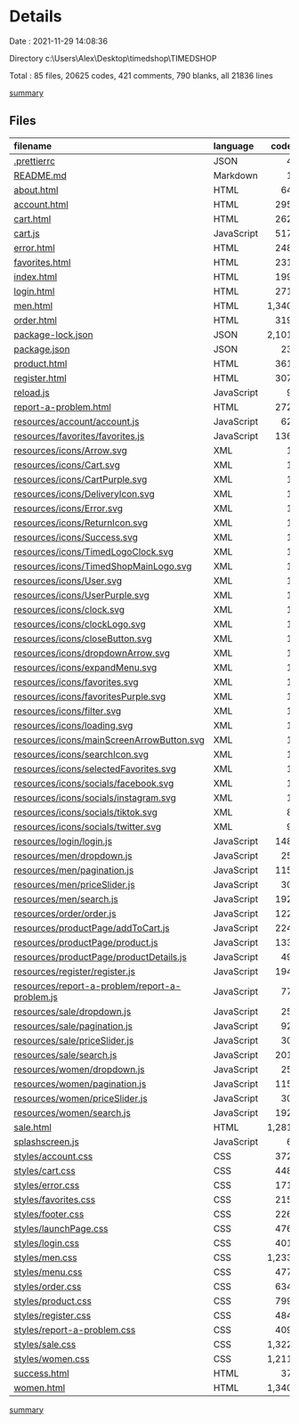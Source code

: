 # Details

Date : 2021-11-29 14:08:36

Directory c:\Users\Alex\Desktop\timedshop\TIMEDSHOP

Total : 85 files,  20625 codes, 421 comments, 790 blanks, all 21836 lines

[summary](results.md)

## Files
| filename | language | code | comment | blank | total |
| :--- | :--- | ---: | ---: | ---: | ---: |
| [.prettierrc](/.prettierrc) | JSON | 4 | 0 | 1 | 5 |
| [README.md](/README.md) | Markdown | 1 | 0 | 1 | 2 |
| [about.html](/about.html) | HTML | 64 | 0 | 1 | 65 |
| [account.html](/account.html) | HTML | 295 | 47 | 6 | 348 |
| [cart.html](/cart.html) | HTML | 262 | 36 | 5 | 303 |
| [cart.js](/cart.js) | JavaScript | 517 | 2 | 43 | 562 |
| [error.html](/error.html) | HTML | 248 | 0 | 5 | 253 |
| [favorites.html](/favorites.html) | HTML | 231 | 22 | 4 | 257 |
| [index.html](/index.html) | HTML | 199 | 0 | 4 | 203 |
| [login.html](/login.html) | HTML | 271 | 0 | 6 | 277 |
| [men.html](/men.html) | HTML | 1,340 | 33 | 62 | 1,435 |
| [order.html](/order.html) | HTML | 319 | 16 | 5 | 340 |
| [package-lock.json](/package-lock.json) | JSON | 2,101 | 0 | 1 | 2,102 |
| [package.json](/package.json) | JSON | 23 | 0 | 1 | 24 |
| [product.html](/product.html) | HTML | 361 | 0 | 5 | 366 |
| [register.html](/register.html) | HTML | 307 | 0 | 7 | 314 |
| [reload.js](/reload.js) | JavaScript | 9 | 1 | 1 | 11 |
| [report-a-problem.html](/report-a-problem.html) | HTML | 272 | 0 | 10 | 282 |
| [resources/account/account.js](/resources/account/account.js) | JavaScript | 62 | 3 | 11 | 76 |
| [resources/favorites/favorites.js](/resources/favorites/favorites.js) | JavaScript | 136 | 0 | 15 | 151 |
| [resources/icons/Arrow.svg](/resources/icons/Arrow.svg) | XML | 1 | 0 | 0 | 1 |
| [resources/icons/Cart.svg](/resources/icons/Cart.svg) | XML | 1 | 0 | 0 | 1 |
| [resources/icons/CartPurple.svg](/resources/icons/CartPurple.svg) | XML | 1 | 0 | 0 | 1 |
| [resources/icons/DeliveryIcon.svg](/resources/icons/DeliveryIcon.svg) | XML | 1 | 0 | 0 | 1 |
| [resources/icons/Error.svg](/resources/icons/Error.svg) | XML | 1 | 0 | 0 | 1 |
| [resources/icons/ReturnIcon.svg](/resources/icons/ReturnIcon.svg) | XML | 1 | 0 | 0 | 1 |
| [resources/icons/Success.svg](/resources/icons/Success.svg) | XML | 1 | 0 | 0 | 1 |
| [resources/icons/TimedLogoClock.svg](/resources/icons/TimedLogoClock.svg) | XML | 1 | 0 | 0 | 1 |
| [resources/icons/TimedShopMainLogo.svg](/resources/icons/TimedShopMainLogo.svg) | XML | 1 | 0 | 0 | 1 |
| [resources/icons/User.svg](/resources/icons/User.svg) | XML | 1 | 0 | 0 | 1 |
| [resources/icons/UserPurple.svg](/resources/icons/UserPurple.svg) | XML | 1 | 0 | 0 | 1 |
| [resources/icons/clock.svg](/resources/icons/clock.svg) | XML | 1 | 0 | 0 | 1 |
| [resources/icons/clockLogo.svg](/resources/icons/clockLogo.svg) | XML | 1 | 0 | 0 | 1 |
| [resources/icons/closeButton.svg](/resources/icons/closeButton.svg) | XML | 1 | 0 | 0 | 1 |
| [resources/icons/dropdownArrow.svg](/resources/icons/dropdownArrow.svg) | XML | 1 | 0 | 0 | 1 |
| [resources/icons/expandMenu.svg](/resources/icons/expandMenu.svg) | XML | 1 | 0 | 0 | 1 |
| [resources/icons/favorites.svg](/resources/icons/favorites.svg) | XML | 1 | 0 | 0 | 1 |
| [resources/icons/favoritesPurple.svg](/resources/icons/favoritesPurple.svg) | XML | 1 | 0 | 0 | 1 |
| [resources/icons/filter.svg](/resources/icons/filter.svg) | XML | 1 | 0 | 0 | 1 |
| [resources/icons/loading.svg](/resources/icons/loading.svg) | XML | 1 | 0 | 0 | 1 |
| [resources/icons/mainScreenArrowButton.svg](/resources/icons/mainScreenArrowButton.svg) | XML | 1 | 0 | 0 | 1 |
| [resources/icons/searchIcon.svg](/resources/icons/searchIcon.svg) | XML | 1 | 0 | 0 | 1 |
| [resources/icons/selectedFavorites.svg](/resources/icons/selectedFavorites.svg) | XML | 1 | 0 | 0 | 1 |
| [resources/icons/socials/facebook.svg](/resources/icons/socials/facebook.svg) | XML | 1 | 0 | 0 | 1 |
| [resources/icons/socials/instagram.svg](/resources/icons/socials/instagram.svg) | XML | 1 | 0 | 0 | 1 |
| [resources/icons/socials/tiktok.svg](/resources/icons/socials/tiktok.svg) | XML | 8 | 1 | 1 | 10 |
| [resources/icons/socials/twitter.svg](/resources/icons/socials/twitter.svg) | XML | 9 | 1 | 1 | 11 |
| [resources/login/login.js](/resources/login/login.js) | JavaScript | 148 | 2 | 8 | 158 |
| [resources/men/dropdown.js](/resources/men/dropdown.js) | JavaScript | 25 | 3 | 2 | 30 |
| [resources/men/pagination.js](/resources/men/pagination.js) | JavaScript | 115 | 0 | 7 | 122 |
| [resources/men/priceSlider.js](/resources/men/priceSlider.js) | JavaScript | 30 | 3 | 8 | 41 |
| [resources/men/search.js](/resources/men/search.js) | JavaScript | 192 | 34 | 19 | 245 |
| [resources/order/order.js](/resources/order/order.js) | JavaScript | 122 | 2 | 15 | 139 |
| [resources/productPage/addToCart.js](/resources/productPage/addToCart.js) | JavaScript | 224 | 0 | 5 | 229 |
| [resources/productPage/product.js](/resources/productPage/product.js) | JavaScript | 133 | 20 | 11 | 164 |
| [resources/productPage/productDetails.js](/resources/productPage/productDetails.js) | JavaScript | 49 | 0 | 4 | 53 |
| [resources/register/register.js](/resources/register/register.js) | JavaScript | 194 | 1 | 16 | 211 |
| [resources/report-a-problem/report-a-problem.js](/resources/report-a-problem/report-a-problem.js) | JavaScript | 77 | 0 | 2 | 79 |
| [resources/sale/dropdown.js](/resources/sale/dropdown.js) | JavaScript | 25 | 3 | 2 | 30 |
| [resources/sale/pagination.js](/resources/sale/pagination.js) | JavaScript | 92 | 35 | 7 | 134 |
| [resources/sale/priceSlider.js](/resources/sale/priceSlider.js) | JavaScript | 30 | 3 | 8 | 41 |
| [resources/sale/search.js](/resources/sale/search.js) | JavaScript | 201 | 35 | 19 | 255 |
| [resources/women/dropdown.js](/resources/women/dropdown.js) | JavaScript | 25 | 3 | 2 | 30 |
| [resources/women/pagination.js](/resources/women/pagination.js) | JavaScript | 115 | 0 | 7 | 122 |
| [resources/women/priceSlider.js](/resources/women/priceSlider.js) | JavaScript | 30 | 3 | 8 | 41 |
| [resources/women/search.js](/resources/women/search.js) | JavaScript | 192 | 34 | 19 | 245 |
| [sale.html](/sale.html) | HTML | 1,281 | 0 | 49 | 1,330 |
| [splashscreen.js](/splashscreen.js) | JavaScript | 6 | 0 | 2 | 8 |
| [styles/account.css](/styles/account.css) | CSS | 372 | 0 | 14 | 386 |
| [styles/cart.css](/styles/cart.css) | CSS | 448 | 0 | 20 | 468 |
| [styles/error.css](/styles/error.css) | CSS | 171 | 0 | 8 | 179 |
| [styles/favorites.css](/styles/favorites.css) | CSS | 215 | 0 | 13 | 228 |
| [styles/footer.css](/styles/footer.css) | CSS | 226 | 0 | 5 | 231 |
| [styles/launchPage.css](/styles/launchPage.css) | CSS | 476 | 0 | 6 | 482 |
| [styles/login.css](/styles/login.css) | CSS | 401 | 6 | 18 | 425 |
| [styles/men.css](/styles/men.css) | CSS | 1,233 | 13 | 46 | 1,292 |
| [styles/menu.css](/styles/menu.css) | CSS | 477 | 0 | 4 | 481 |
| [styles/order.css](/styles/order.css) | CSS | 634 | 0 | 19 | 653 |
| [styles/product.css](/styles/product.css) | CSS | 799 | 0 | 36 | 835 |
| [styles/register.css](/styles/register.css) | CSS | 484 | 0 | 23 | 507 |
| [styles/report-a-problem.css](/styles/report-a-problem.css) | CSS | 409 | 0 | 7 | 416 |
| [styles/sale.css](/styles/sale.css) | CSS | 1,322 | 13 | 46 | 1,381 |
| [styles/women.css](/styles/women.css) | CSS | 1,211 | 13 | 46 | 1,270 |
| [success.html](/success.html) | HTML | 37 | 0 | 1 | 38 |
| [women.html](/women.html) | HTML | 1,340 | 33 | 62 | 1,435 |

[summary](results.md)